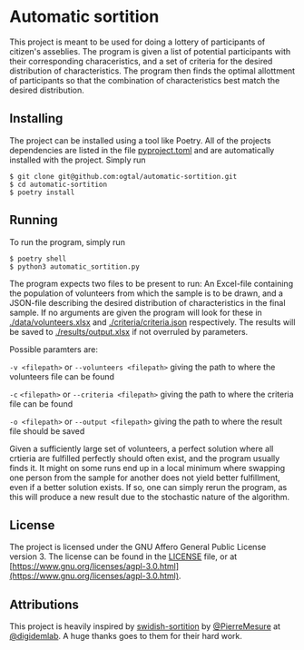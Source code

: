 # Automatic sortition

This project is meant to be used for doing a lottery of participants of citizen's asseblies. The program is given a list of potential participants with their corresponding characeristics, and a set of criteria for the desired distribution of characteristics. The program then finds the optimal allottment of participants so that the combination of characteristics best match the desired distribution.

## Installing

The project can be installed using a tool like Poetry. All of the projects dependencies are listed in the file [pyproject.toml](./pyproject.toml) and are automatically installed with the project. Simply run

```shell
$ git clone git@github.com:ogtal/automatic-sortition.git
$ cd automatic-sortition
$ poetry install
```


## Running

To run the program, simply run 

```
$ poetry shell
$ python3 automatic_sortition.py
```

The program expects two files to be present to run: An Excel-file containing the population of volunteers from which the sample is to be drawn, and a JSON-file describing the desired distribution of characteristics in the final sample. If no arguments are given the program will look for these in [./data/volunteers.xlsx](./data/volunteers.xlsx) and [./criteria/criteria.json](./criteria/criteria.json) respectively. The results will be saved to [./results/output.xlsx](./results/output.xlsx) if not overruled by parameters.

Possible paramters are:

`-v <filepath>` or `--volunteers <filepath>` giving the path to where the volunteers file can be found

`-c` `<filepath>` or `--criteria <filepath>` giving the path to where the criteria file can be found

`-o <filepath>` or `--output <filepath>` giving the path to where the result file should be saved

Given a sufficiently large set of volunteers, a perfect solution where all crtieria are fulfilled perfectly should often exist, and the program usually finds it. It might on some runs end up in a local minimum where swapping one person from the sample for another does not yield better fulfillment, even if a better solution exists. If so, one can simply rerun the program, as this will produce a new result due to the stochastic nature of the algorithm.

## License

The project is licensed under the GNU Affero General Public License version 3. The license can be found in the [LICENSE](./LICENSE) file, or at [https://www.gnu.org/licenses/agpl-3.0.html](https://www.gnu.org/licenses/agpl-3.0.html).


## Attributions

This project is heavily inspired by [swidish-sortition](https://github.com/digidemlab/swedish-sortition) by [@PierreMesure](https://github.com/PierreMesure) at [@digidemlab](https://github.com/digidemlab). A huge thanks goes to them for their hard work.
